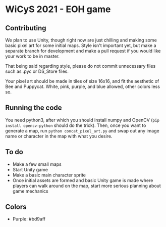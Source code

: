 # WiCyS 2021 - EOH game

## Contributing

We plan to use Unity, though right now are just chilling and making some basic pixel art for some initial maps. Style isn't important yet, but make a separate branch for development and make a pull request if you would like your work to be in master.

That being said regarding style, please do not commit unnecessary files such as .pyc or DS_Store files.

Your pixel art should be made in tiles of size 16x16, and fit the aesthetic of Bee and Puppycat. White, pink, purple, and blue allowed, other colors less so.

## Running the code

You need python3, after which you should install numpy and OpenCV (```pip install opencv-python``` should do the trick). Then, once you want to generate a map, run ```python concat_pixel_art.py``` and swap out any image name or character in the map with what you desire.

## To do

- Make a few small maps
- Start Unity game
- Make a basic main character sprite
- Once initial assets are formed and basic Unity game is made where players can walk around on the map, start more serious planning about game mechanics

## Colors
- Purple: #bd9aff
